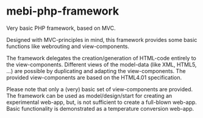 # mebi-php-framework

Very basic PHP framework, based on MVC.

Designed with MVC-principles in mind, this framework provides some basic functions like webrouting and view-components.

The framework delegates the creation/generation of HTML-code entirely to the view-components. Different views of the model-data (like XML, HTML5, ...) are possible by duplicating and adapting the view-components. The provided view-components are based on the HTML4.01 specification.

Please note that only a (very) basic set of view-components are provided. The framework can be used as model/design/start for creating an experimental web-app, but, is not sufficient to create a full-blown web-app. Basic functionality is demonstrated as a temperature conversion web-app.